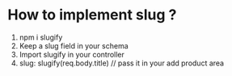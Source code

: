 # How to implement slug ? 
1) npm i slugify
2) Keep a slug field in your schema
3) Import slugify in your controller
4) slug: slugify(req.body.title) // pass it in your add product area